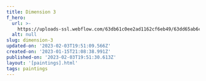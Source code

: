 ```yaml
---
title: Dimension 3
f_hero:
  url: >-
    https://uploads-ssl.webflow.com/63db61c0ee2ad1162cf6eb49/63dd65ab6c0485210a73146b_molly2.jpg
  alt: null
slug: dimension-3
updated-on: '2023-02-03T19:51:09.566Z'
created-on: '2023-01-15T21:08:38.991Z'
published-on: '2023-02-03T19:51:30.613Z'
layout: '[paintings].html'
tags: paintings
---
```



